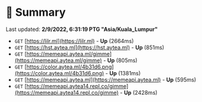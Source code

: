 # 📖 Summary
Last updated: **2/9/2022, 6:31:19 PTG "Asia/Kuala_Lumpur"**

- `GET` [https://lilr.ml](https://lilr.ml) - **Up** (2664ms)
- `GET` [https://hst.aytea.ml](https://hst.aytea.ml) - **Up** (851ms)
- `GET` [https://memeapi.aytea.ml/gimme](https://memeapi.aytea.ml/gimme) - **Up** (805ms)
- `GET` [https://color.aytea.ml/4b31d6.png](https://color.aytea.ml/4b31d6.png) - **Up** (1381ms)
- `GET` [https://memeapi.aytea.ml](https://memeapi.aytea.ml) - **Up** (595ms)
- `GET` [https://memeapi.aytea14.repl.co/gimme](https://memeapi.aytea14.repl.co/gimme) - **Up** (2428ms)
